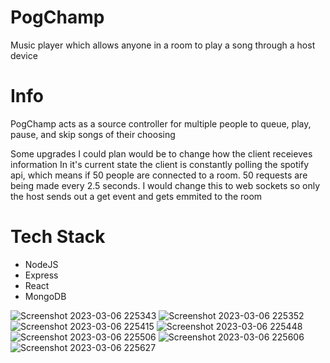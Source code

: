 # PogChamp
Music player which allows anyone in a room to play a song through a host device
<h1>Info</h1>
<p>PogChamp acts as a source controller for multiple people to queue, play, pause, and skip songs of their choosing</p>
<p>Some upgrades I could plan would be to change how the client receieves information
  In it's current state the client is constantly polling the spotify api, which means if 50 people are connected to a room.
  50 requests are being made every 2.5 seconds. I would change this to web sockets so only the host sends out a get event and gets emmited to the room
</p>

<h1>Tech Stack</h1>
<ul>
  <li>NodeJS</li>
  <li>Express</li>
  <li>React</li>
  <li>MongoDB</li>
</ul>

![Screenshot 2023-03-06 225343](https://user-images.githubusercontent.com/54603983/223347557-028a3af5-eeb8-496d-84e9-7be677fbded6.png)
![Screenshot 2023-03-06 225352](https://user-images.githubusercontent.com/54603983/223347582-7c154161-7568-4860-9753-29255729c462.png)
![Screenshot 2023-03-06 225415](https://user-images.githubusercontent.com/54603983/223347588-1c07eaef-d5c8-4d99-9344-08c93434f692.png)
![Screenshot 2023-03-06 225448](https://user-images.githubusercontent.com/54603983/223347591-0b83e3ce-951f-4420-a7e8-6dbd3ed6e999.png)
![Screenshot 2023-03-06 225506](https://user-images.githubusercontent.com/54603983/223347603-76b59114-9628-48a8-824e-37ad35059ed0.png)
![Screenshot 2023-03-06 225606](https://user-images.githubusercontent.com/54603983/223347608-8843f3e5-e0d2-4bbe-b74d-0ec2ff7f30cc.png)
![Screenshot 2023-03-06 225627](https://user-images.githubusercontent.com/54603983/223347618-7ac23c94-589c-4382-9683-427029b2df8d.png)
